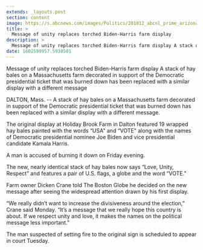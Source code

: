 ```yaml
--- 
extends: _layouts.post 
section: content 
image: https://s.abcnews.com/images/Politics/201012_abcnl_prime_arizona_hpMain_16x9_992.jpg 
title: > 
  Message of unity replaces torched Biden-Harris farm display 
description: > 
  Message of unity replaces torched Biden-Harris farm display A stack of hay bales on a Massachusetts farm decorated in support of the Democratic presidential ticket that was burned down has been replaced with a similar display with a different messageDALTON, Mass.-- A stack of hay bales on a Massachusetts farm decorated in support of the Democratic presidential ticket that was burned down has been replaced with a similar display with a different message.The original display at Holiday Brook Farm in Dalton featured 19 wrapped hay bales painted with the words “USA" and “VOTE" along with the names of Democratic presidential nominee Joe Biden and vice presidential candidate Kamala Harris.“It’s a message that we really hope this country is about.If we respect unity and love, it makes the names on the political message less important.”The man suspected of setting fire to the original sign is scheduled to appear in court Tuesday. 
date: 1602599957.5938501 
--- 
```

Message of unity replaces torched Biden-Harris farm display A stack of hay bales on a Massachusetts farm decorated in support of the Democratic presidential ticket that was burned down has been replaced with a similar display with a different message

DALTON, Mass. -- A stack of hay bales on a Massachusetts farm decorated in support of the Democratic presidential ticket that was burned down has been replaced with a similar display with a different message.

The original display at Holiday Brook Farm in Dalton featured 19 wrapped hay bales painted with the words “USA" and “VOTE" along with the names of Democratic presidential nominee Joe Biden and vice presidential candidate Kamala Harris.

A man is accused of burning it down on Friday evening.

The new, nearly identical stack of hay bales now says “Love, Unity, Respect” and features a pair of U.S. flags, a globe and the word “VOTE.”

Farm owner Dicken Crane told The Boston Globe he decided on the new message after seeing the widespread attention drawn by his first display.

“We really didn’t want to increase the divisiveness around the election,” Crane said Monday. “It’s a message that we really hope this country is about. If we respect unity and love, it makes the names on the political message less important.”

The man suspected of setting fire to the original sign is scheduled to appear in court Tuesday.